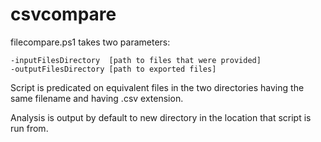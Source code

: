 # csvcompare
 
filecompare.ps1 takes two parameters:

    -inputFilesDirectory  [path to files that were provided]
    -outputFilesDirectory [path to exported files]

Script is predicated on equivalent files in the two directories having the same filename and having .csv extension.

Analysis is output by default to new directory in the location that script is run from.